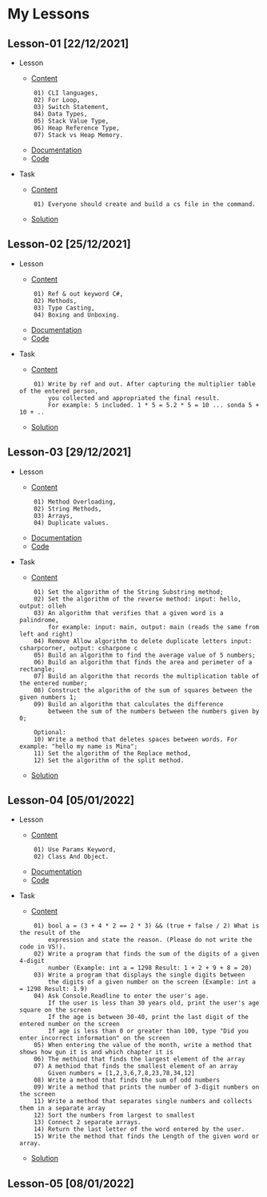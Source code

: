 # My Lessons 

## Lesson-01 [22/12/2021]

- Lesson

    - [Content](https://github.com/PragmatechEducation/Csharp04#-lesson-1-22-dekabr-2021-)
    ```
        01) CLI languages,
        02) For Loop,
        03) Switch Statement,
        04) Data Types,
        05) Stack Value Type,
        06) Heap Reference Type,
        07) Stack vs Heap Memory.
    ```
    - [Documentation](https://github.com/RaviHamidov/PragmatechCsharpProject/blob/main/Documentation/Notes.md)
    - [Code](https://github.com/RaviHamidov/PragmatechCsharpProject/blob/main/00_SelfPractise/SelfPractise/SelfPractise/Program.cs)

- Task
    - [Content](https://github.com/PragmatechEducation/Csharp04#-lesson-1-22-dekabr-2021-)
    ```
        01) Everyone should create and build a cs file in the command.
    ```
    - [Solution](https://github.com/RaviHamidov/PragmatechCsharpProject/tree/main/01_Lesson/01_Task/TaskOne/Program.cs)

## Lesson-02 [25/12/2021]

- Lesson
    - [Content](https://github.com/PragmatechEducation/Csharp04#-lesson-2-25-dekabr-2021-)
    ```
        01) Ref & out keyword C#,
        02) Methods,
        03) Type Casting,
        04) Boxing and Unboxing.
    ```
    - [Documentation](https://github.com/RaviHamidov/PragmatechCsharpProject/blob/main/Documentation/Notes.md)
    - [Code](https://github.com/RaviHamidov/PragmatechCsharpProject/blob/main/00_SelfPractise/SelfPractise/SelfPractise/Program.cs)

- Task
    - [Content](https://github.com/PragmatechEducation/Csharp04#-lesson-2-25-dekabr-2021-)
    ```
        01) Write by ref and out. After capturing the multiplier table of the entered person,
            you collected and appropriated the final result.
            For example: 5 included. 1 * 5 = 5.2 * 5 = 10 ... sonda 5 + 10 + ..
    ```
    - [Solution](https://github.com/RaviHamidov/PragmatechCsharpProject/tree/main/02_Lesson/01_Task/TaskOne/Program.cs)

## Lesson-03 [29/12/2021]

- Lesson
    - [Content](https://github.com/PragmatechEducation/Csharp04#-lesson-3-29-dekabr-2021-)
    ```
        01) Method Overloading,
        02) String Methods,
        03) Arrays,
        04) Duplicate values.
    ```
    - [Documentation](https://github.com/RaviHamidov/PragmatechCsharpProject/blob/main/Documentation/Notes.md)
    - [Code](https://github.com/RaviHamidov/PragmatechCsharpProject/blob/main/00_SelfPractise/SelfPractise/SelfPractise/Program.cs)

- Task
    - [Content](https://github.com/PragmatechEducation/Csharp04#-lesson-3-29-dekabr-2021-)
    ```
        01) Set the algorithm of the String Substring method;
        02) Set the algorithm of the reverse method: input: hello, output: olleh
        03) An algorithm that verifies that a given word is a palindrome,
            for example: input: main, output: main (reads the same from left and right)
        04) Remove Allow algorithm to delete duplicate letters input: csharpcorner, output: csharpone c
        05) Build an algorithm to find the average value of 5 numbers;
        06) Build an algorithm that finds the area and perimeter of a rectangle;
        07) Build an algorithm that records the multiplication table of the entered number;
        08) Construct the algorithm of the sum of squares between the given numbers 1;
        09) Build an algorithm that calculates the difference 
            between the sum of the numbers between the numbers given by 0;
        
        Optional:
        10) Write a method that deletes spaces between words. For example: "hello my name is Mina";
        11) Set the algorithm of the Replace method,
        12) Set the algorithm of the split method.
    ```
    - [Solution](https://github.com/RaviHamidov/PragmatechCsharpProject/tree/main/03_Lesson) 

## Lesson-04 [05/01/2022]

- Lesson

    - [Content](https://github.com/PragmatechEducation/Csharp04#-lesson-4-05-yanvar-2022-)
    ```
        01) Use Params Keyword,
        02) Class And Object.
    ```
    - [Documentation](https://github.com/RaviHamidov/PragmatechCsharpProject/blob/main/Documentation/Notes.md)
    - [Code](https://github.com/RaviHamidov/PragmatechCsharpProject/blob/main/00_SelfPractise/SelfPractise/SelfPractise/Program.cs)

- Task
    - [Content](https://github.com/PragmatechEducation/Csharp04#-lesson-4-05-yanvar-2022-)
    ```
        01) bool a = (3 + 4 * 2 == 2 * 3) && (true + false / 2) What is the result of the 
            expression and state the reason. (Please do not write the code in VS!).
        02) Write a program that finds the sum of the digits of a given 4-digit
            number (Example: int a = 1298 Result: 1 + 2 + 9 + 8 = 20)
        03) Write a program that displays the single digits between 
            the digits of a given number on the screen (Example: int a = 1298 Result: 1.9)
        04) Ask Console.Readline to enter the user's age.
            If the user is less than 30 years old, print the user's age square on the screen
            If the age is between 30-40, print the last digit of the entered number on the screen
            If age is less than 0 or greater than 100, type "Did you enter incorrect information" on the screen
        05) When entering the value of the month, write a method that shows how gun it is and which chapter it is
        06) The methiod that finds the largest element of the array
        07) A methiod that finds the smallest element of an array
            Given numbers = [1,2,3,6,7,8,23,78,34,12]
        08) Write a method that finds the sum of odd numbers
        09) Write a method that prints the number of 3-digit numbers on the screen
        11) Write a method that separates single numbers and collects them in a separate array
        12) Sort the numbers from largest to smallest
        13) Connect 2 separate arrays.
        14) Return the last letter of the word entered by the user.
        15) Write the method that finds the Length of the given word or array.
    ```
    - [Solution](https://github.com/RaviHamidov/PragmatechCsharpProject/tree/main/04_Lesson)

## Lesson-05 [08/01/2022]
